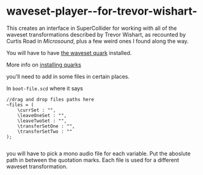 # waveset-player--for-trevor-wishart-


This creates an interface in SuperCollider for working with all of the waveset transformations described by Trevor Wishart, as recounted by Curtis Road in *Microsound*, plus a few weird ones I found along the way.

You will have to have [the waveset quark](https://github.com/supercollider-quarks/Wavesets) installed.

More info on [installing quarks](https://doc.sccode.org/Guides/UsingQuarks.html)


you'll need to add in some files in certain places.

In `boot-file.scd` where it says 
```
//drag and drop files paths here
~files = (
    \currSet : "",
    \leaveOneSet : "",
    \leaveTwoSet : "",
    \transferSetOne : "",
    \transferSetTwo : ""
);
 
```

you will have to pick a mono audio file for each variable. Put the aboslute path in between the quotation marks. Each file is used for a different waveset transformation.
